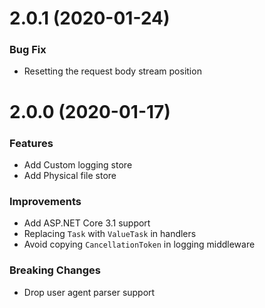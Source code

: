 # 2.0.1 (2020-01-24)

### Bug Fix

* Resetting the request body stream position


# 2.0.0 (2020-01-17)

### Features

* Add Custom logging store
* Add Physical file store 

### Improvements

* Add ASP.NET Core 3.1 support
* Replacing `Task` with `ValueTask` in handlers
* Avoid copying `CancellationToken` in logging middleware


### Breaking Changes

* Drop user agent parser support

